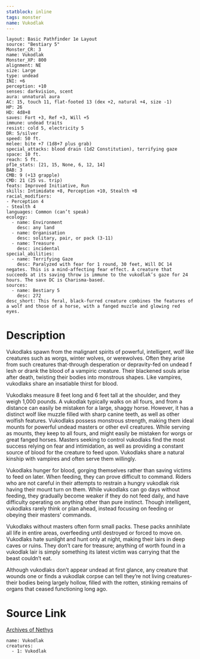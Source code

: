 ```yaml
---
statblock: inline
tags: monster
name: Vukodlak
---
```

```statblock
layout: Basic Pathfinder 1e Layout
source: "Bestiary 5"
Monster_CR: 3
name: Vukodlak
Monster_XP: 800
alignment: NE
size: Large
type: undead
INI: +6
perception: +10
senses: darkvision, scent
aura: unnatural aura
AC: 15, touch 11, flat-footed 13 (dex +2, natural +4, size -1)
HP: 26
HD: 4d8+8
saves: Fort +3, Ref +3, Will +5
immune: undead traits
resist: cold 5, electricity 5
DR: 5/silver
speed: 50 ft.
melee: bite +7 (1d8+7 plus grab)
special_attacks: blood drain (1d2 Constitution), terrifying gaze
space: 10 ft.
reach: 5 ft.
pf1e_stats: [21, 15, None, 6, 12, 14]
BAB: 3
CMB: 9 (+13 grapple)
CMD: 21 (25 vs. trip)
feats: Improved Initiative, Run
skills: Intimidate +8, Perception +10, Stealth +8
racial_modifiers:
- Perception 4
- Stealth 4
languages: Common (can’t speak)
ecology:
  - name: Environment
    desc: any land
  - name: Organisation
    desc: solitary, pair, or pack (3-11)
  - name: Treasure
    desc: incidental
special_abilities:
  - name: Terrifying Gaze
    desc: Paralyzed with fear for 1 round, 30 feet, Will DC 14 negates. This is a mind-affecting fear effect. A creature that succeeds at its saving throw is immune to the vukodlak’s gaze for 24 hours. The save DC is Charisma-based.
sources:
  - name: Bestiary 5
    desc: 272
desc_short: This feral, black-furred creature combines the features of a wolf and those of a horse, with a fanged muzzle and glowing red eyes.
```
# Description
Vukodlaks spawn from the malignant spirits of powerful, intelligent, wolf like creatures such as worgs, winter wolves, or werewolves. Often they arise from such creatures that-through desperation or depravity-fed on undead f lesh or drank the blood of a vampiric creature. Their blackened souls arise after death, twisting their bodies into monstrous shapes. Like vampires, vukodlaks share an insatiable thirst for blood.

 Vukodlaks measure 8 feet long and 6 feet tall at the shoulder, and they weigh 1,000 pounds. A vukodlak typically walks on all fours, and from a distance can easily be mistaken for a large, shaggy horse. However, it has a distinct wolf like muzzle filled with sharp canine teeth, as well as other wolfish features. Vukodlaks possess monstrous strength, making them ideal mounts for powerful undead masters or other evil creatures. While serving as mounts, they keep to all fours, and might easily be mistaken for worgs or great fanged horses. Masters seeking to control vukodlaks find the most success relying on fear and intimidation, as well as providing a constant source of blood for the creature to feed upon. Vukodlaks share a natural kinship with vampires and often serve them willingly.

 Vukodlaks hunger for blood, gorging themselves rather than saving victims to feed on later. When feeding, they can prove difficult to command. Riders who are not careful in their attempts to restrain a hungry vukodlak risk having their mount turn on them. While vukodlaks can go days without feeding, they gradually become weaker if they do not feed daily, and have difficulty operating on anything other than pure instinct. Though intelligent, vukodlaks rarely think or plan ahead, instead focusing on feeding or obeying their masters’ commands.

 Vukodlaks without masters often form small packs. These packs annihilate all life in entire areas, overfeeding until destroyed or forced to move on. Vukodlaks hate sunlight and hunt only at night, making their lairs in deep caves or ruins. They don’t care for treasure; anything of worth found in a vukodlak lair is simply something its latest victim was carrying that the beast couldn’t eat.

 Although vukodlaks don’t appear undead at first glance, any creature that wounds one or finds a vukodlak corpse can tell they’re not living creatures-their bodies being largely hollow, filled with the rotten, stinking remains of organs that ceased functioning long ago.
# Source Link
[Archives of Nethys](https://aonprd.com/MonsterDisplay.aspx?ItemName=Vukodlak)
```encounter-table
name: Vukodlak
creatures:
  - 1: Vukodlak
```
